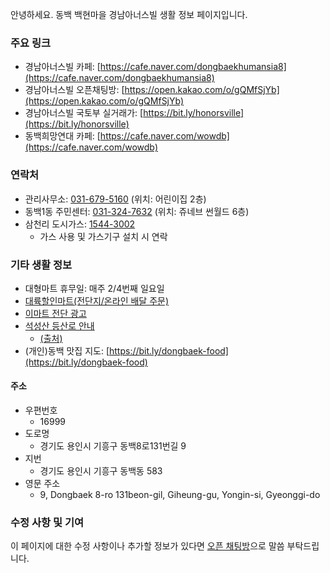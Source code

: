 안녕하세요. 동백 백현마을 경남아너스빌 생활 정보 페이지입니다.

### 주요 링크

- 경남아너스빌 카페: [https://cafe.naver.com/dongbaekhumansia8](https://cafe.naver.com/dongbaekhumansia8)
- 경남아너스빌 오픈채팅방: [https://open.kakao.com/o/gQMfSjYb](https://open.kakao.com/o/gQMfSjYb)
- 경남아너스빌 국토부 실거래가: [https://bit.ly/honorsville](https://bit.ly/honorsville)
- 동백희망연대 카페: [https://cafe.naver.com/wowdb](https://cafe.naver.com/wowdb)

### 연락처
- 관리사무소: <a href="tel:+8231-679-5160">031-679-5160</a> (위치: 어린이집 2층)
- 동백1동 주민센터: <a href="tel:+8231-324-7632">031-324-7632</a> (위치: 쥬네브 썬월드 6층)
- 삼천리 도시가스: <a href="tel:1544-3002">1544-3002</a>
  - 가스 사용 및 가스기구 설치 시 연락

### 기타 생활 정보
- 대형마트 휴무일: 매주 2/4번째 일요일
- [대륙할인마트(전단지/온라인 배달 주문)](https://m.posk.kr/c/a/ANIAOX)
- [이마트 전단 광고](https://emartapp.emart.com/leaflet/leafletView_EL.do?&image_pop=true)
- [석성산 등산로 안내](https://user-images.githubusercontent.com/58725292/144945449-5697507a-cbe0-401b-b00f-c31c8e47d07d.png)
   - [(출처)](https://m.blog.daum.net/parthenon/6333519)
- (개인)동백 맛집 지도: [https://bit.ly/dongbaek-food](https://bit.ly/dongbaek-food)


#### 주소
 - 우편번호
   - 16999
 - 도로명
   - 경기도 용인시 기흥구 동백8로131번길 9
 - 지번
   - 경기도 용인시 기흥구 동백동 583
 - 영문 주소
   - 9, Dongbaek 8-ro 131beon-gil, Giheung-gu, Yongin-si, Gyeonggi-do


### 수정 사항 및 기여

이 페이지에 대한 수정 사항이나 추가할 정보가 있다면 [오픈 채팅방](https://open.kakao.com/o/gQMfSjYb)으로 말씀 부탁드립니다.
